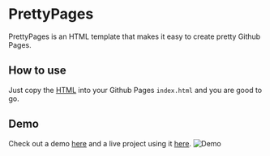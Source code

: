 PrettyPages
===========

PrettyPages is an HTML template that makes it easy to create pretty Github Pages. 

How to use
----------

Just copy the [HTML](https://raw.github.com/tilomitra/prettypages/gh-pages/index.html) into your Github Pages `index.html` and you are good to go.

Demo
----
Check out a demo [here](http://tilomitra.github.io/prettypages) and a live project using it [here](http://tilomitra.github.io/tipsy).
![Demo](http://f.cl.ly/items/2t2U3M3h3Z2O020E3b14/Screen%20Shot%202013-04-10%20at%2011.50.39%20AM.png)

